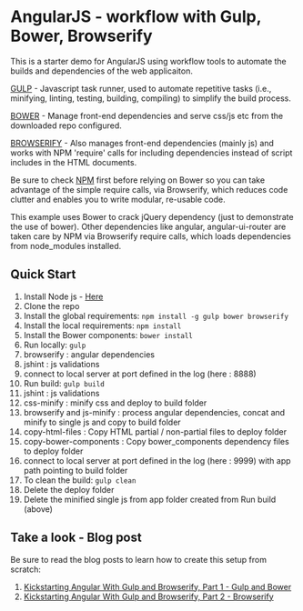 # AngularJS - workflow with Gulp, Bower, Browserify
This is a starter demo for AngularJS using workflow tools to automate the builds and dependencies of the web applicaiton.


[GULP](http://gulpjs.com/plugins/) - Javascript task runner, used to automate repetitive tasks (i.e., minifying, linting, testing, building, compiling) to simplify the build process.

[BOWER](http://bower.io/) - Manage front-end dependencies and serve css/js etc from the downloaded repo configured.

[BROWSERIFY](http://browserify.org/) - Also manages front-end dependencies (mainly js) and works with NPM 'require' calls for including dependencies instead of script includes in the HTML documents.

Be sure to check [NPM](https://www.npmjs.com/) first before relying on Bower so you can take advantage of the simple require calls, via Browserify, which reduces code clutter and enables you to write modular, re-usable code.

This example uses Bower to crack jQuery dependency (just to demonstrate the use of bower). Other dependencies like angular, angular-ui-router are taken care by NPM via Browserify require calls, which loads dependencies from node_modules installed.


## Quick Start

1. Install Node js - [Here](https://nodejs.org/)
1. Clone the repo
1. Install the global requirements: `npm install -g gulp bower browserify`
1. Install the local requirements: `npm install`
1. Install the Bower components: `bower install`
1. Run locally: `gulp`
  2. browserify : angular dependencies
  2. jshint : js validations
  2. connect to local server at port defined in the log (here : 8888)
1. Run build: `gulp build`
  2. jshint : js validations
  2. css-minify : minify css and deploy to build folder
  2. browserify and js-minify : process angular dependencies, concat and minify to single js and copy to build folder
  2. copy-html-files : Copy HTML partial / non-partial files to deploy folder
  2. copy-bower-components : Copy bower_components dependency files to deploy folder
  2. connect to local server at port defined in the log (here : 9999) with app path pointing to build folder
1. To clean the build: `gulp clean`
  2. Delete the deploy folder
  2. Delete the minified single js from app folder created from Run build (above)

## Take a look - Blog post

Be sure to read the blog posts to learn how to create this setup from scratch:

1. [Kickstarting Angular With Gulp and Browserify, Part 1 - Gulp and Bower](http://mherman.org/blog/2014/08/14/kickstarting-angular-with-gulp)
1. [Kickstarting Angular With Gulp and Browserify, Part 2 - Browserify](http://mherman.org/blog/2014/08/15/kickstarting-angular-with-gulp-and-browserify-part-2)